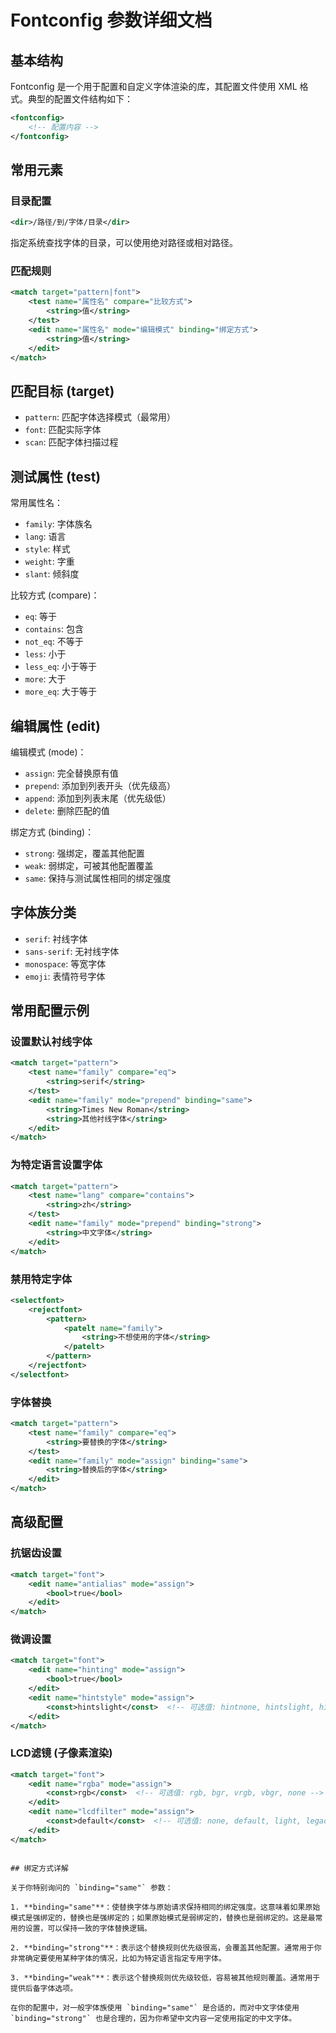 # Fontconfig 参数详细文档

## 基本结构

Fontconfig 是一个用于配置和自定义字体渲染的库，其配置文件使用 XML 格式。典型的配置文件结构如下：

```xml
<fontconfig>
    <!-- 配置内容 -->
</fontconfig>
```

## 常用元素

### 目录配置

```xml
<dir>/路径/到/字体/目录</dir>
```
指定系统查找字体的目录，可以使用绝对路径或相对路径。

### 匹配规则

```xml
<match target="pattern|font">
    <test name="属性名" compare="比较方式">
        <string>值</string>
    </test>
    <edit name="属性名" mode="编辑模式" binding="绑定方式">
        <string>值</string>
    </edit>
</match>
```

## 匹配目标 (target)

- `pattern`: 匹配字体选择模式（最常用）
- `font`: 匹配实际字体
- `scan`: 匹配字体扫描过程

## 测试属性 (test)

常用属性名：
- `family`: 字体族名
- `lang`: 语言
- `style`: 样式
- `weight`: 字重
- `slant`: 倾斜度

比较方式 (compare)：
- `eq`: 等于
- `contains`: 包含
- `not_eq`: 不等于
- `less`: 小于
- `less_eq`: 小于等于
- `more`: 大于
- `more_eq`: 大于等于

## 编辑属性 (edit)

编辑模式 (mode)：
- `assign`: 完全替换原有值
- `prepend`: 添加到列表开头（优先级高）
- `append`: 添加到列表末尾（优先级低）
- `delete`: 删除匹配的值

绑定方式 (binding)：
- `strong`: 强绑定，覆盖其他配置
- `weak`: 弱绑定，可被其他配置覆盖
- `same`: 保持与测试属性相同的绑定强度

## 字体族分类

- `serif`: 衬线字体
- `sans-serif`: 无衬线字体
- `monospace`: 等宽字体
- `emoji`: 表情符号字体

## 常用配置示例

### 设置默认衬线字体
```xml
<match target="pattern">
    <test name="family" compare="eq">
        <string>serif</string>
    </test>
    <edit name="family" mode="prepend" binding="same">
        <string>Times New Roman</string>
        <string>其他衬线字体</string>
    </edit>
</match>
```

### 为特定语言设置字体
```xml
<match target="pattern">
    <test name="lang" compare="contains">
        <string>zh</string>
    </test>
    <edit name="family" mode="prepend" binding="strong">
        <string>中文字体</string>
    </edit>
</match>
```

### 禁用特定字体
```xml
<selectfont>
    <rejectfont>
        <pattern>
            <patelt name="family">
                <string>不想使用的字体</string>
            </patelt>
        </pattern>
    </rejectfont>
</selectfont>
```

### 字体替换
```xml
<match target="pattern">
    <test name="family" compare="eq">
        <string>要替换的字体</string>
    </test>
    <edit name="family" mode="assign" binding="same">
        <string>替换后的字体</string>
    </edit>
</match>
```

## 高级配置

### 抗锯齿设置
```xml
<match target="font">
    <edit name="antialias" mode="assign">
        <bool>true</bool>
    </edit>
</match>
```

### 微调设置
```xml
<match target="font">
    <edit name="hinting" mode="assign">
        <bool>true</bool>
    </edit>
    <edit name="hintstyle" mode="assign">
        <const>hintslight</const>  <!-- 可选值: hintnone, hintslight, hintmedium, hintfull -->
    </edit>
</match>
```

### LCD滤镜 (子像素渲染)
```xml
<match target="font">
    <edit name="rgba" mode="assign">
        <const>rgb</const>  <!-- 可选值: rgb, bgr, vrgb, vbgr, none -->
    </edit>
    <edit name="lcdfilter" mode="assign">
        <const>default</const>  <!-- 可选值: none, default, light, legacy -->
    </edit>
</match>
```
```

## 绑定方式详解

关于你特别询问的 `binding="same"` 参数：

1. **binding="same"**：使替换字体与原始请求保持相同的绑定强度。这意味着如果原始模式是强绑定的，替换也是强绑定的；如果原始模式是弱绑定的，替换也是弱绑定的。这是最常用的设置，可以保持一致的字体替换逻辑。

2. **binding="strong"**：表示这个替换规则优先级很高，会覆盖其他配置。通常用于你非常确定要使用某种字体的情况，比如为特定语言指定专用字体。

3. **binding="weak"**：表示这个替换规则优先级较低，容易被其他规则覆盖。通常用于提供后备字体选项。

在你的配置中，对一般字体族使用 `binding="same"` 是合适的，而对中文字体使用 `binding="strong"` 也是合理的，因为你希望中文内容一定使用指定的中文字体。
